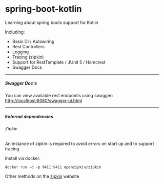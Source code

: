# spring-boot-kotlin

Learning about spring boots support for Kotlin 

Including:
- Basic DI / Autowiring
- Rest Controllers
- Logging
- Tracing (zipkin)
- Support for RestTemplate / JUnit 5 / Hamcrest
- Swagger Docs


---
 
#####  Swagger Doc's

You can view available rest endpoints using swagger:
[http://localhost:8080/swagger-ui.html](http://localhost:8080/swagger-ui.html)


--- 

##### External dependencies
###### Zipkin
An instance of zipkin is required to avoid errors on start up and to
support tracing.

Install via docker:

`docker run -d -p 9411:9411 openzipkin/zipkin`

Other methods on the [zipkin](https://zipkin.io/pages/quickstart) website
